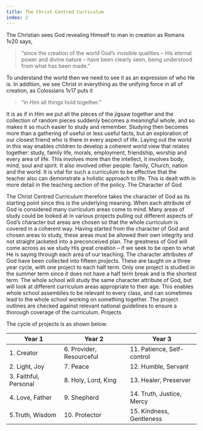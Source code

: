 ```yaml
---
title: The Christ-Centred Curriculum
index: 2
---
```


The Christian sees God revealing Himself to man in creation as Romans 1v20 says,

 > “since the creation of the world God’s invisible qualities – His eternal power and divine nature – have been clearly seen, being understood from what has been made.”

To understand the world then we need to see it as an expression of who He is. In addition, we see Christ in everything as the unifying force in all of creation, as Colossians 1v17 puts it

 > “in Him all things hold together.”

It is as if in Him we put all the pieces of the jigsaw together and the collection of random pieces suddenly becomes a meaningful whole, and so makes it so much easier to study and remember.
Studying then becomes more than a gathering of useful or less useful facts, but an exploration of our closest friend who is there in every aspect of life. Laying out the world in this way enables children to develop a coherent world view that relates together: study, family life, morals, employment, friendship, worship and every area of life.
This involves more than the intellect, it involves body, mind, soul and spirit. It also involved other people: family, Church, nation and the world.
It is vital for such a curriculum to be effective that the teacher also can demonstrate a holistic approach to life. This is dealt with in more detail in the teaching section of the policy.
The Character of God

The Christ Centred Curriculum therefore takes the character of God as its starting point since this is the underlying meaning. When each attribute of God is considered many curriculum areas come to mind. Many areas of study could be looked at in various projects pulling out different aspects of God’s character but areas are chosen so that the whole curriculum is covered in a coherent way.
Having started from the character of God and chosen areas to study, these areas must be allowed their own integrity and not straight jacketed into a preconceived plan. The greatness of God will come across as we study His great creation – if we seek to be open to what He is saying through each area of our teaching.
The character attributes of God have been collected into fifteen projects. These are taught on a three year cycle, with one project to each half term. Only one project is studied in the summer term since it does not have a half term break and is the shortest term.
The whole school will study the same character attribute of God, but will look at different curriculum areas appropriate to their age. This enables whole school assemblies to be relevant to every class, and can sometimes lead to the whole school working on something together.
The project outlines are checked against relevant national guidelines to ensure a thorough coverage of the curriculum.
Projects

The cycle of projects is as shown below:

|Year 1| 	Year 2| 	Year 3 
|------|----------|-----------
|1. Creator|6. Provider, Resourceful| 11. Patience, Self-control
|2. Light, Joy|7. Peace|12. Humble, Servant
|3. Faithful, Personal|8. Holy, Lord, King|13. Healer, Preserver
|4. Love, Father|9. Shepherd|14. Truth, Justice, Mercy
|5.Truth, Wisdom|10. Protector|15. Kindness, Gentleness
